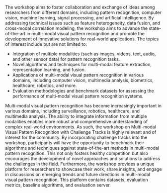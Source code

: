 The workshop aims to foster collaboration and exchange of ideas among researchers from different domains, including pattern recognition, computer vision, machine learning, signal processing, and artificial intelligence. By addressing technical issues such as feature heterogeneity, data fusion, and cross-modal correlation modeling, the workshop aims to advance the state-of-the-art in multi-modal visual pattern recognition and promote the development of innovative solutions for real-world applications. The topics of interest include but are not limited to:
- Integration of multiple modalities (such as images, videos, text, audio, and other sensor data) for pattern recognition tasks.
- Novel algorithms and techniques for multi-modal feature extraction, representation learning, and fusion.
- Applications of multi-modal visual pattern recognition in various domains, including computer vision, multimedia analysis, biometrics, healthcare, robotics, and more.
- Evaluation methodologies and benchmark datasets for assessing the performance of multi-modal visual pattern recognition systems.

Multi-modal visual pattern recognition has become increasingly important in various domains, including surveillance, robotics, healthcare, and multimedia analysis. The ability to integrate information from multiple modalities enables more robust and comprehensive understanding of complex real-world environments. As such, the workshop on Multi-modal Visual Pattern Recognition with Challenge Tracks is highly relevant and of interest for the community. By incorporating challenge tracks into the workshop, participants will have the opportunity to benchmark their algorithms and techniques against state-of-the-art methods in multi-modal pattern recognition. This not only fosters healthy competition but also encourages the development of novel approaches and solutions to address the challenges in the field. Furthermore, the workshop provides a unique platform for researchers to showcase their work, share insights, and engage in discussions on emerging trends and future directions in multi-modal visual pattern recognition. This platform contains datasets, evaluation metrics, baseline algorithms, and evaluation server.

